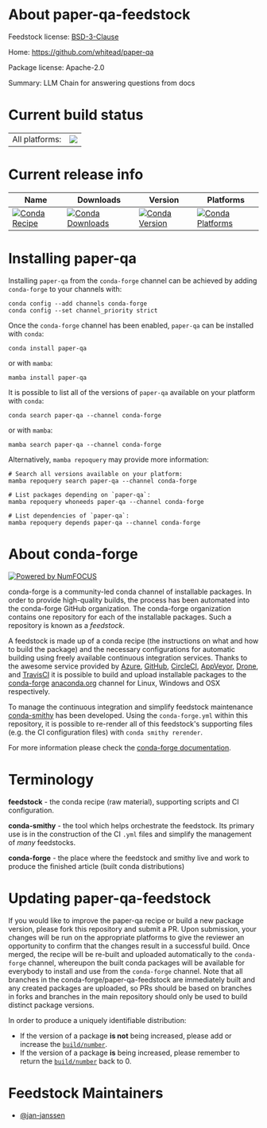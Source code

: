 About paper-qa-feedstock
========================

Feedstock license: [BSD-3-Clause](https://github.com/conda-forge/paper-qa-feedstock/blob/main/LICENSE.txt)

Home: https://github.com/whitead/paper-qa

Package license: Apache-2.0

Summary: LLM Chain for answering questions from docs

Current build status
====================


<table><tr><td>All platforms:</td>
    <td>
      <a href="https://dev.azure.com/conda-forge/feedstock-builds/_build/latest?definitionId=22464&branchName=main">
        <img src="https://dev.azure.com/conda-forge/feedstock-builds/_apis/build/status/paper-qa-feedstock?branchName=main">
      </a>
    </td>
  </tr>
</table>

Current release info
====================

| Name | Downloads | Version | Platforms |
| --- | --- | --- | --- |
| [![Conda Recipe](https://img.shields.io/badge/recipe-paper--qa-green.svg)](https://anaconda.org/conda-forge/paper-qa) | [![Conda Downloads](https://img.shields.io/conda/dn/conda-forge/paper-qa.svg)](https://anaconda.org/conda-forge/paper-qa) | [![Conda Version](https://img.shields.io/conda/vn/conda-forge/paper-qa.svg)](https://anaconda.org/conda-forge/paper-qa) | [![Conda Platforms](https://img.shields.io/conda/pn/conda-forge/paper-qa.svg)](https://anaconda.org/conda-forge/paper-qa) |

Installing paper-qa
===================

Installing `paper-qa` from the `conda-forge` channel can be achieved by adding `conda-forge` to your channels with:

```
conda config --add channels conda-forge
conda config --set channel_priority strict
```

Once the `conda-forge` channel has been enabled, `paper-qa` can be installed with `conda`:

```
conda install paper-qa
```

or with `mamba`:

```
mamba install paper-qa
```

It is possible to list all of the versions of `paper-qa` available on your platform with `conda`:

```
conda search paper-qa --channel conda-forge
```

or with `mamba`:

```
mamba search paper-qa --channel conda-forge
```

Alternatively, `mamba repoquery` may provide more information:

```
# Search all versions available on your platform:
mamba repoquery search paper-qa --channel conda-forge

# List packages depending on `paper-qa`:
mamba repoquery whoneeds paper-qa --channel conda-forge

# List dependencies of `paper-qa`:
mamba repoquery depends paper-qa --channel conda-forge
```


About conda-forge
=================

[![Powered by
NumFOCUS](https://img.shields.io/badge/powered%20by-NumFOCUS-orange.svg?style=flat&colorA=E1523D&colorB=007D8A)](https://numfocus.org)

conda-forge is a community-led conda channel of installable packages.
In order to provide high-quality builds, the process has been automated into the
conda-forge GitHub organization. The conda-forge organization contains one repository
for each of the installable packages. Such a repository is known as a *feedstock*.

A feedstock is made up of a conda recipe (the instructions on what and how to build
the package) and the necessary configurations for automatic building using freely
available continuous integration services. Thanks to the awesome service provided by
[Azure](https://azure.microsoft.com/en-us/services/devops/), [GitHub](https://github.com/),
[CircleCI](https://circleci.com/), [AppVeyor](https://www.appveyor.com/),
[Drone](https://cloud.drone.io/welcome), and [TravisCI](https://travis-ci.com/)
it is possible to build and upload installable packages to the
[conda-forge](https://anaconda.org/conda-forge) [anaconda.org](https://anaconda.org/)
channel for Linux, Windows and OSX respectively.

To manage the continuous integration and simplify feedstock maintenance
[conda-smithy](https://github.com/conda-forge/conda-smithy) has been developed.
Using the ``conda-forge.yml`` within this repository, it is possible to re-render all of
this feedstock's supporting files (e.g. the CI configuration files) with ``conda smithy rerender``.

For more information please check the [conda-forge documentation](https://conda-forge.org/docs/).

Terminology
===========

**feedstock** - the conda recipe (raw material), supporting scripts and CI configuration.

**conda-smithy** - the tool which helps orchestrate the feedstock.
                   Its primary use is in the construction of the CI ``.yml`` files
                   and simplify the management of *many* feedstocks.

**conda-forge** - the place where the feedstock and smithy live and work to
                  produce the finished article (built conda distributions)


Updating paper-qa-feedstock
===========================

If you would like to improve the paper-qa recipe or build a new
package version, please fork this repository and submit a PR. Upon submission,
your changes will be run on the appropriate platforms to give the reviewer an
opportunity to confirm that the changes result in a successful build. Once
merged, the recipe will be re-built and uploaded automatically to the
`conda-forge` channel, whereupon the built conda packages will be available for
everybody to install and use from the `conda-forge` channel.
Note that all branches in the conda-forge/paper-qa-feedstock are
immediately built and any created packages are uploaded, so PRs should be based
on branches in forks and branches in the main repository should only be used to
build distinct package versions.

In order to produce a uniquely identifiable distribution:
 * If the version of a package **is not** being increased, please add or increase
   the [``build/number``](https://docs.conda.io/projects/conda-build/en/latest/resources/define-metadata.html#build-number-and-string).
 * If the version of a package **is** being increased, please remember to return
   the [``build/number``](https://docs.conda.io/projects/conda-build/en/latest/resources/define-metadata.html#build-number-and-string)
   back to 0.

Feedstock Maintainers
=====================

* [@jan-janssen](https://github.com/jan-janssen/)


